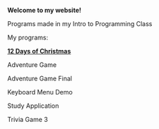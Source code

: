 **Welcome to my website!**




Programs made in my Intro to Programming Class







My programs:

**[12 Days of Christmas](https://github.com/mickeyfergey/AdventureGameFinal.git)**

Adventure Game

Adventure Game Final

Keyboard Menu Demo

Study Application

Trivia Game 3
